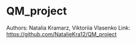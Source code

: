 # QM_project
 Authors:
 Natalia Kramarz, Viktoriia Vlasenko
 Link:
 https://github.com/NatalieKra12/QM_project
